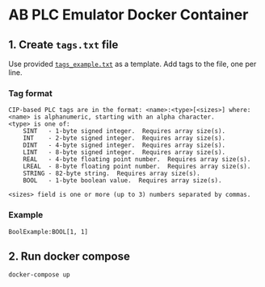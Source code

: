 # AB PLC Emulator Docker Container

## 1. Create `tags.txt` file
Use provided [`tags_example.txt`](tags_example.txt) as a template. Add tags to the file, one per line.

### Tag format

```
CIP-based PLC tags are in the format: <name>:<type>[<sizes>] where:
<name> is alphanumeric, starting with an alpha character.
<type> is one of:
    SINT   - 1-byte signed integer.  Requires array size(s).
    INT    - 2-byte signed integer.  Requires array size(s).
    DINT   - 4-byte signed integer.  Requires array size(s).
    LINT   - 8-byte signed integer.  Requires array size(s).
    REAL   - 4-byte floating point number.  Requires array size(s).
    LREAL  - 8-byte floating point number.  Requires array size(s).
    STRING - 82-byte string.  Requires array size(s).
    BOOL   - 1-byte boolean value.  Requires array size(s).

<sizes> field is one or more (up to 3) numbers separated by commas.
```

### Example
```
BoolExample:BOOL[1, 1]
```

## 2. Run docker compose
```bash
docker-compose up
```
